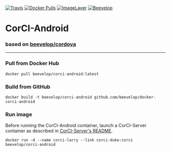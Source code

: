 [![Travis](https://img.shields.io/travis/beevelop/docker-corci-android.svg?style=flat-square)](https://travis-ci.org/beevelop/docker-corci-android)
[![Docker Pulls](https://img.shields.io/docker/pulls/beevelop/corci-android.svg?style=flat-square)](https://links.beevelop.com/d-corci-android)
[![ImageLayer](https://badge.imagelayers.io/beevelop/corci-android:latest.svg)](https://imagelayers.io/?images=beevelop/corci-android:latest)
[![Beevelop](https://links.beevelop.com/honey-badge)](https://beevelop.com)

# CorCI-Android
### based on [beevelop/cordova](https://github.com/beevelop/docker-cordova)
----
### Pull from Docker Hub
```
docker pull beevelop/corci-android:latest
```

### Build from GitHub
```
docker build -t beevelop/corci-android github.com/beevelop/docker-corci-android
```

### Run image
Before running the CorCI-Android container, launch a CorCI-Server container as described in [CorCI-Server's README](https://github.com/beevelop/docker-corci-server).

```
docker run -d --name corci-larry --link corci-duke:corci beevelop/corci-android
```
